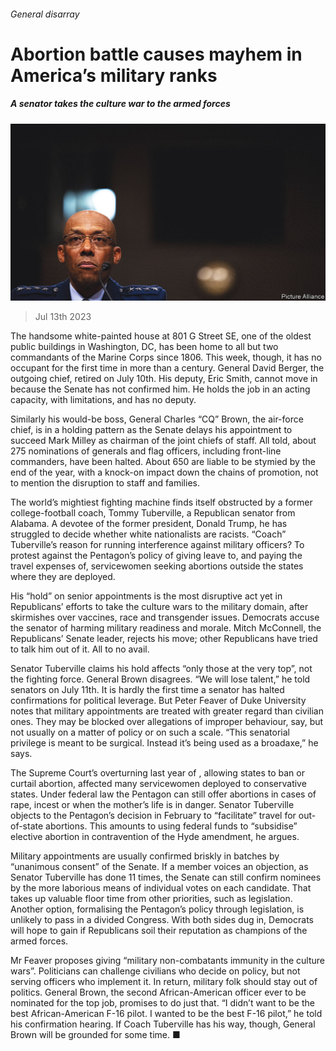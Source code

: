 ###### General disarray

# Abortion battle causes mayhem in America’s military ranks 

##### A senator takes the culture war to the armed forces 

![image](images/20230715_USP005.jpg) 

> Jul 13th 2023 

The handsome white-painted house at 801 G Street SE, one of the oldest public buildings in Washington, DC, has been home to all but two commandants of the Marine Corps since 1806. This week, though, it has no occupant for the first time in more than a century. General David Berger, the outgoing chief, retired on July 10th. His deputy, Eric Smith, cannot move in because the Senate has not confirmed him. He holds the job in an acting capacity, with limitations, and has no deputy. 

Similarly his would-be boss, General Charles “CQ” Brown, the air-force chief, is in a holding pattern as the Senate delays his appointment to succeed Mark Milley as chairman of the joint chiefs of staff. All told, about 275 nominations of generals and flag officers, including front-line commanders, have been halted. About 650 are liable to be stymied by the end of the year, with a knock-on impact down the chains of promotion, not to mention the disruption to staff and families. 

The world’s mightiest fighting machine finds itself obstructed by a former college-football coach, Tommy Tuberville, a Republican senator from Alabama. A devotee of the former president, Donald Trump, he has struggled to decide whether white nationalists are racists. “Coach” Tuberville’s reason for running interference against military officers? To protest against the Pentagon’s policy of giving leave to, and paying the travel expenses of, servicewomen seeking abortions outside the states where they are deployed. 

His “hold” on senior appointments is the most disruptive act yet in Republicans’ efforts to take the culture wars to the military domain, after skirmishes over vaccines, race and transgender issues. Democrats accuse the senator of harming military readiness and morale. Mitch McConnell, the Republicans’ Senate leader, rejects his move; other Republicans have tried to talk him out of it. All to no avail.

Senator Tuberville claims his hold affects “only those at the very top”, not the fighting force. General Brown disagrees. “We will lose talent,” he told senators on July 11th. It is hardly the first time a senator has halted confirmations for political leverage. But Peter Feaver of Duke University notes that military appointments are treated with greater regard than civilian ones. They may be blocked over allegations of improper behaviour, say, but not usually on a matter of policy or on such a scale. “This senatorial privilege is meant to be surgical. Instead it’s being used as a broadaxe,” he says.

The Supreme Court’s overturning last year of , allowing states to ban or curtail abortion, affected many servicewomen deployed to conservative states. Under federal law the Pentagon can still offer abortions in cases of rape, incest or when the mother’s life is in danger. Senator Tuberville objects to the Pentagon’s decision in February to “facilitate” travel for out-of-state abortions. This amounts to using federal funds to “subsidise” elective abortion in contravention of the Hyde amendment, he argues.

Military appointments are usually confirmed briskly in batches by “unanimous consent” of the Senate. If a member voices an objection, as Senator Tuberville has done 11 times, the Senate can still confirm nominees by the more laborious means of individual votes on each candidate. That takes up valuable floor time from other priorities, such as legislation. Another option, formalising the Pentagon’s policy through legislation, is unlikely to pass in a divided Congress. With both sides dug in, Democrats will hope to gain if Republicans soil their reputation as champions of the armed forces.

Mr Feaver proposes giving “military non-combatants immunity in the culture wars”. Politicians can challenge civilians who decide on policy, but not serving officers who implement it. In return, military folk should stay out of politics. General Brown, the second African-American officer ever to be nominated for the top job, promises to do just that. “I didn’t want to be the best African-American F-16 pilot. I wanted to be the best F-16 pilot,” he told his confirmation hearing. If Coach Tuberville has his way, though, General Brown will be grounded for some time. ■


